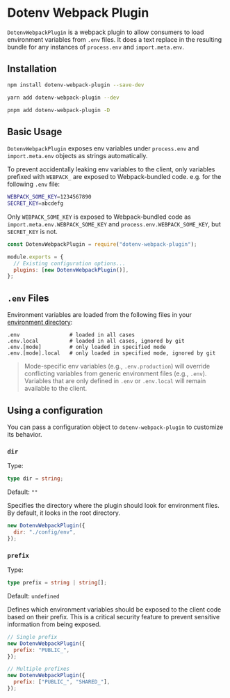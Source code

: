 # Dotenv Webpack Plugin

`DotenvWebpackPlugin` is a webpack plugin to allow consumers to load environment variables from `.env` files. It does a text replace in the resulting bundle for any instances of `process.env` and `import.meta.env`.

## Installation

```bash
npm install dotenv-webpack-plugin --save-dev
```

```bash
yarn add dotenv-webpack-plugin --dev
```

```bash
pnpm add dotenv-webpack-plugin -D
```

## Basic Usage

`DotenvWebpackPlugin` exposes env variables under `process.env` and `import.meta.env` objects as strings automatically.

To prevent accidentally leaking env variables to the client, only variables prefixed with `WEBPACK_` are exposed to Webpack-bundled code. e.g. for the following `.env` file:

```bash
WEBPACK_SOME_KEY=1234567890
SECRET_KEY=abcdefg
```

Only `WEBPACK_SOME_KEY` is exposed to Webpack-bundled code as `import.meta.env.WEBPACK_SOME_KEY` and `process.env.WEBPACK_SOME_KEY`, but `SECRET_KEY` is not.

```javascript
const DotenvWebpackPlugin = require("dotenv-webpack-plugin");

module.exports = {
  // Existing configuration options...
  plugins: [new DotenvWebpackPlugin()],
};
```

## `.env` Files

Environment variables are loaded from the following files in your [environment directory]():

```
.env                # loaded in all cases
.env.local          # loaded in all cases, ignored by git
.env.[mode]         # only loaded in specified mode
.env.[mode].local   # only loaded in specified mode, ignored by git
```

> Mode-specific env variables (e.g., `.env.production`) will override conflicting variables from generic environment files (e.g., `.env`). Variables that are only defined in `.env` or `.env.local` will remain available to the client.

## Using a configuration

You can pass a configuration object to `dotenv-webpack-plugin` to customize its behavior.

### `dir`

Type:

```ts
type dir = string;
```

Default: `""`

Specifies the directory where the plugin should look for environment files. By default, it looks in the root directory.

```js
new DotenvWebpackPlugin({
  dir: "./config/env",
});
```

### `prefix`

Type:

```ts
type prefix = string | string[];
```

Default: `undefined`

Defines which environment variables should be exposed to the client code based on their prefix. This is a critical security feature to prevent sensitive information from being exposed.

```js
// Single prefix
new DotenvWebpackPlugin({
  prefix: "PUBLIC_",
});

// Multiple prefixes
new DotenvWebpackPlugin({
  prefix: ["PUBLIC_", "SHARED_"],
});
```
